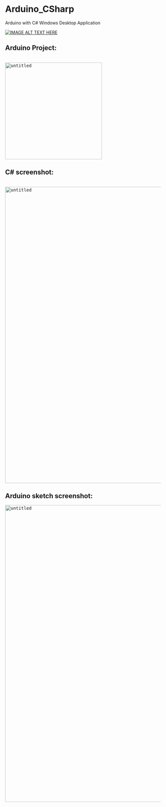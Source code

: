 # Arduino_CSharp
Arduino with C# Windows Desktop Application

[![IMAGE ALT TEXT HERE](https://img.youtube.com/vi/kdl41HVOYrI/0.jpg)](https://www.youtube.com/watch?v=kdl41HVOYrI)


<h2>Arduino Project:</h2>
<br>
<kbd>
<img width="313" alt="untitled" src="https://user-images.githubusercontent.com/24265145/34458387-2a26ddf6-edd1-11e7-8d95-c8794e222103.png">
</kbd>

<h2>C# screenshot:</h2>
<br>
<kbd>
<img width="958" alt="untitled" src="https://user-images.githubusercontent.com/24265145/34458354-a9f4a21e-edce-11e7-8586-ea587f0aefbc.png">
</kbd>




<h2>Arduino sketch screenshot:</h2>
<kbd>
<img width="960" alt="untitled" src="https://user-images.githubusercontent.com/24265145/34458368-d6a498b8-edcf-11e7-80b9-28887e885675.png">
</kbd>

